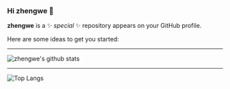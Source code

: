 ### Hi zhengwe 👋

**zhengwe** is a ✨ _special_ ✨ repository appears on your GitHub profile.

Here are some ideas to get you started:

---

![zhengwe's github stats](https://github-readme-stats.vercel.app/api?username=zhengwe&show_icons=true&theme=radical&include_all_commits=true)

---

![Top Langs](https://github-readme-stats.vercel.app/api/top-langs/?username=zhengwe&layout=compact)
